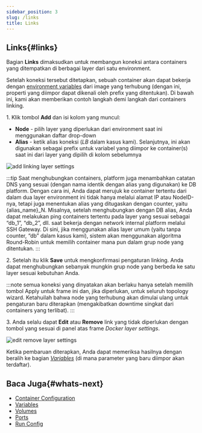 ```yaml
---
sidebar_position: 3
slug: /links
title: Links
---
```


## Links{#links}

Bagian **Links** dimaksudkan untuk membangun koneksi antara containers yang ditempatkan di berbagai layer dari satu environment.

Setelah koneksi tersebut ditetapkan, sebuah container akan dapat bekerja dengan [environment variables](<https://docs.dewacloud.com/docs/container-variables/>) dari image yang terhubung (dengan ini, properti yang diimpor dapat dikenali oleh prefix yang ditentukan). Di bawah ini, kami akan memberikan contoh langkah demi langkah dari containers linking.

1\. Klik tombol **Add** dan isi kolom yang muncul:

  * **Node** \- pilih layer yang diperlukan dari environment saat ini menggunakan daftar drop-down
  * **Alias** \- ketik alias koneksi (_LB_ dalam kasus kami). Selanjutnya, ini akan digunakan sebagai prefix untuk variabel yang diimpor ke container(s) saat ini dari layer yang dipilih di kolom sebelumnya

![add linking layer settings](#)

:::tip 
Saat menghubungkan containers, platform juga menambahkan catatan DNS yang sesuai (dengan nama identik dengan alias yang digunakan) ke DB platform. Dengan cara ini, Anda dapat merujuk ke container tertentu dari dalam dua layer environment ini tidak hanya melalui alamat IP atau NodeID-nya, tetapi juga menentukan alias yang ditugaskan dengan counter, yaitu \{alias_name\}_N. Misalnya, setelah menghubungkan dengan DB alias, Anda dapat melakukan ping containers tertentu pada layer yang sesuai sebagai “db_1”, “db_2”, dll. saat bekerja dengan network internal platform melalui SSH Gateway. Di sini, jika menggunakan alias layer umum (yaitu tanpa counter, “db” dalam kasus kami), sistem akan menggunakan algoritma Round-Robin untuk memilih container mana pun dalam grup node yang ditentukan.
:::

2\. Setelah itu klik **Save** untuk mengkonfirmasi pengaturan linking. Anda dapat menghubungkan sebanyak mungkin grup node yang berbeda ke satu layer sesuai kebutuhan Anda.

:::note 
semua koneksi yang dinyatakan akan berlaku hanya setelah memilih tombol Apply untuk frame ini dan, jika diperlukan, untuk seluruh topology wizard. Ketahuilah bahwa node yang terhubung akan dimulai ulang untuk pengaturan baru diterapkan (mengakibatkan downtime singkat dari containers yang terlibat).
:::

3\. Anda selalu dapat **Edit** atau **Remove** link yang tidak diperlukan dengan tombol yang sesuai di panel atas frame _Docker layer settings_.

![edit remove layer settings](#)

Ketika pembaruan diterapkan, Anda dapat memeriksa hasilnya dengan beralih ke bagian _[Variables](<https://docs.dewacloud.com/docs/container-variables/>)_ (di mana parameter yang baru diimpor akan terdaftar).

## Baca Juga{#whats-next}

  * [Container Configuration](<https://docs.dewacloud.com/docs/container-configuration/>)
  * [Variables](<https://docs.dewacloud.com/docs/container-variables/>)
  * [Volumes](<https://docs.dewacloud.com/docs/container-volumes/>)
  * [Ports](<https://docs.dewacloud.com/docs/container-ports/>)
  * [Run Config](<https://docs.dewacloud.com/docs/container-run-configuration/>)